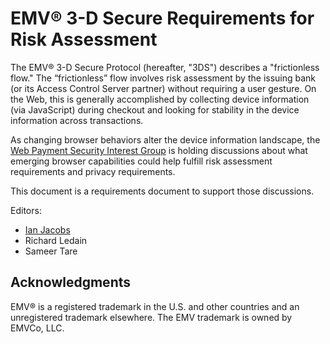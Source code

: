 # EMV® 3-D Secure Requirements for Risk Assessment

The EMV® 3-D Secure Protocol (hereafter, "3DS") describes a
"frictionless flow." The “frictionless” flow involves risk assessment
by the issuing bank (or its Access Control Server partner) without
requiring a user gesture. On the Web, this is generally accomplished
by collecting device information (via JavaScript) during checkout and
looking for stability in the device information across transactions.

As changing browser behaviors alter the device information landscape,
the [Web Payment Security Interest
Group](https://www.w3.org/securepay/) is holding discussions about
what emerging browser capabilities could help fulfill risk assessment
requirements and privacy requirements.

This document is a requirements document to support those discussions.

Editors:

* [Ian Jacobs](mailto:ij@w3.org)
* Richard Ledain
* Sameer Tare

## Acknowledgments

EMV® is a registered trademark in the U.S. and other countries and an unregistered trademark elsewhere. The EMV trademark is owned by EMVCo, LLC.
